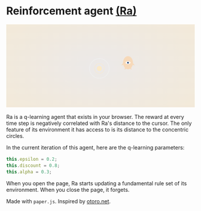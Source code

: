 # Reinforcement agent [(Ra)](https://camilodoa.ml/ra)

![image](image.png)

Ra is a q-learning agent that exists in your browser. The reward at every time
step is negatively correlated with Ra's distance to the cursor. The only feature
of its environment it has access to is its distance to the concentric circles.

In the current iteration of this agent, here are the q-learning parameters:

```javascript
this.epsilon = 0.2;
this.discount = 0.8;
this.alpha = 0.3;
```

When you open the page, Ra starts updating a fundamental rule set of its
environment. When you close the page, it forgets.

Made with `paper.js`.
Inspired by [otoro.net](https://otoro.net/).
